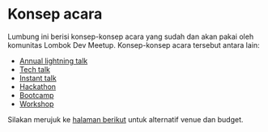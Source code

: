 # Konsep acara

Lumbung ini berisi konsep-konsep acara yang sudah dan akan pakai oleh komunitas Lombok Dev Meetup. Konsep-konsep acara tersebut antara lain:

- [Annual lightning talk](/annual-lightning-talks.md)
- [Tech talk](/tech-talks.md)
- [Instant talk](/instant-talk.md)
- [Hackathon](/hackathon.md)
- [Bootcamp](/bootcamp.md)
- [Workshop](/workshop.md)

Silakan merujuk ke [halaman berikut](/budget-and-venues.md) untuk alternatif venue dan budget.
